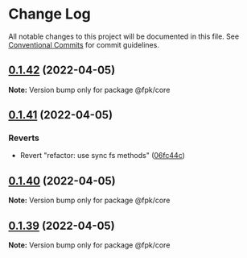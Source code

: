 # Change Log

All notable changes to this project will be documented in this file.
See [Conventional Commits](https://conventionalcommits.org) for commit guidelines.

## [0.1.42](https://github.com/tim-smart/fpk/compare/@fpk/core@0.1.41...@fpk/core@0.1.42) (2022-04-05)

**Note:** Version bump only for package @fpk/core





## [0.1.41](https://github.com/tim-smart/fpk/compare/@fpk/core@0.1.40...@fpk/core@0.1.41) (2022-04-05)

### Reverts

- Revert "refactor: use sync fs methods" ([06fc44c](https://github.com/tim-smart/fpk/commit/06fc44ce68daaf0b526d64a6638ff30162848165))

## [0.1.40](https://github.com/tim-smart/fpk/compare/@fpk/core@0.1.39...@fpk/core@0.1.40) (2022-04-05)

**Note:** Version bump only for package @fpk/core

## [0.1.39](https://github.com/tim-smart/fpk/compare/@fpk/core@0.1.38...@fpk/core@0.1.39) (2022-04-05)

**Note:** Version bump only for package @fpk/core

